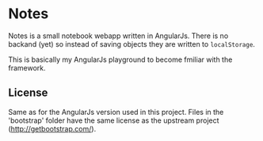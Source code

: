 <!-- Author: Milan Oberkirch <zvyn@oberkirch.org> -->

Notes
=====

Notes is a small notebook webapp written in AngularJs. There is no backand
(yet) so instead of saving objects they are written to `localStorage`.

This is basically my AngularJs playground to become fmiliar with the framework.


License
-------

Same as for the AngularJs version used in this project. Files in the
'bootstrap' folder have the same license as the upstream project
(<http://getbootstrap.com/>).
